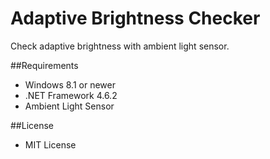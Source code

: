 ﻿Adaptive Brightness Checker
===========================

Check adaptive brightness with ambient light sensor.

##Requirements

 * Windows 8.1 or newer
 * .NET Framework 4.6.2
 * Ambient Light Sensor

##License

 - MIT License
